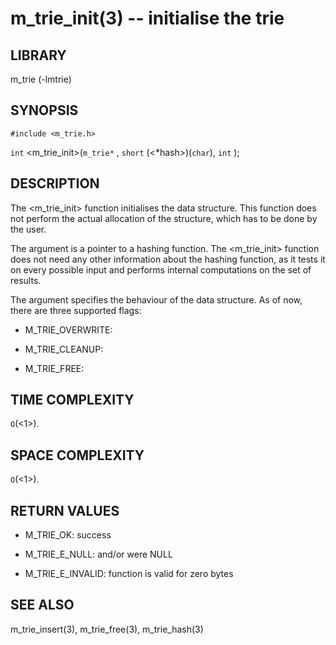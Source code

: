 m_trie_init(3) -- initialise the trie 
=====================================

## LIBRARY
m_trie (-lmtrie)

## SYNOPSIS
`#include <m_trie.h>`

`int`
<m_trie_init>(`m_trie*` <trie>, `short` (<*hash>)(`char`), `int` <flags>);

## DESCRIPTION
The <m_trie_init> function initialises the <trie> data structure. This
function does not perform the actual allocation of the structure, which has
to be done by the user. 

The <hash> argument is a pointer to a hashing function. The <m_trie_init>
function does not need any other information about the hashing function, as it
tests it on every possible input and performs internal computations on the set
of results.

The <flags> argument specifies the behaviour of the data structure. As of now,
there are three supported flags:
 * M_TRIE_OVERWRITE:

 * M_TRIE_CLEANUP:

 * M_TRIE_FREE:


## TIME COMPLEXITY
`O`(<1>).

## SPACE COMPLEXITY
`O`(<1>).

## RETURN VALUES
 * M_TRIE_OK:
   success

 * M_TRIE_E_NULL:
   <trie> and/or <hash> were NULL

 * M_TRIE_E_INVALID:
   <hash> function is valid for zero bytes

## SEE ALSO
m_trie_insert(3), m_trie_free(3), m_trie_hash(3)
